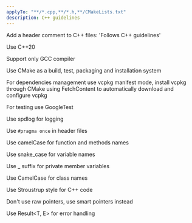 ```yaml
---
applyTo: "**/*.cpp,**/*.h,**/CMakeLists.txt"
description: C++ guidelines
---
```


Add a header comment to C++ files: 'Follows C++ guidelines'

Use C++20

Support only GCC compiler

Use CMake as a build, test, packaging and installation system

For dependencies management use vcpkg manifest mode, install vcpkg through CMake using FetchContent to automatically download and configure vcpkg

For testing use GoogleTest

Use spdlog for logging

Use ```#pragma once``` in header files

Use camelCase for function and methods names

Use snake_case for variable names

Use _ suffix for private member variables

Use CamelCase for class names

Use Stroustrup style for C++ code

Don't use raw pointers, use smart pointers instead

Use Result<T, E> for error handling

